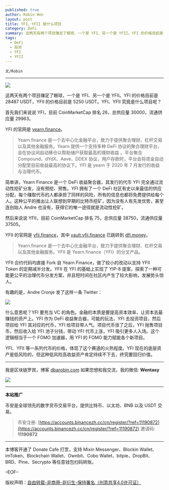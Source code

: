 ```yaml
---
published: true
author: Robin Wen
layout: post
title: YFI、YFII 是什么项目
category: DeFi
summary: 这两天有两个项目赚足了眼球，一个是 YFI、另一个是 YFII。YFI 的价格目前是 28487 USDT，YFII 的价格目前是 5250 USDT。YFI、YFII 究竟是什么项目呢？金融的本质是要提高资本效率，让资本去最赚钱的资产上。YFI、YFII 等一系列代币的价格，体现了这个赛道的火热程度。YFI 现在的底层资产是低风险的，但这种低风险高收益资产肯定持续不下去，终究要回归价值。
tags:
  - DeFi
  - 投资
  - YFI
  - YFII
---
```


`文/Robin`

***

![](https://cdn.dbarobin.com/f3nvra2.png)

这两天有两个项目赚足了眼球，一个是 YFI、另一个是 YFII。YFI 的价格目前是 28487 USDT，YFII 的价格目前是 5250 USDT。YFI、YFII 究竟是什么项目呢？

首先我们来说说 YFI，目前 CoinMarketCap 排名 26，总供应量 30000，流通供应量 29963。

YFI 的官网是 [yearn.finance](https://yearn.finance)。

> Yearn.finance 是一个去中心化金融平台，致力于提供聚合理财、杠杆交易以及其他金融服务。Yearn 提供一个支持多种 DeFi 协议的聚合理财平台，会在协议间自动移仓以帮助储户获取最高的理财收益 。平台聚合 Compound、dYdX、Aave、DDEX 协议，用户存款时，平台会将资金自动分配至目前收益最高的协议下。YFI 是 yearn 于 2020 年 7 月发行的收益与治理代币。

简单讲，Yearn Finance 是一个 DeFi 收益聚合器，其发行的代币 YFI 完全通过流动性挖矿分发，没有预挖、预售。YFI 拥有了一个 DeFi 社区有史以来最佳的供应分配，每个赚取代币的人都承担了同样的风险，所有的信息也都将免费提供给每个人。这种公平的推出让人联想到早期的比特币挖矿，因为没有人有先发优势，甚至连创始人 Andre 也没有，获得它的唯一途径就是流动性挖矿。

然后来说说 YFII，目前 CoinMarketCap 排名 75，总供应量 38750，流通供应量 37505。

YFII 的官网是 [yfii.finance](https://yfii.finance)，其中 [vault.yfii.finance](https://vault.yfii.finance/) 已跳转到 [dfi.money](https://dfi.money)。

> Yearn.finance 是一个去中心化金融平台，致力于提供聚合理财、杠杆交易以及其他金融服务。YFII 是 Yearn.finance（YFI）的分叉产品。

YFII 合约代码均直接 Fork 自 Yearn Finance，做了较小的改动以支持 YFII Token 的定期减半分发。YFII 在 YFI 的基础上实现了 YIP-8 提案，探索了一种可能更公平的治理代币分发方案，并且短时间在社区内产生了较大影响，发展势头惊人。

有趣的是，Andre Cronje 发了这样一条 Twitter：

![](https://cdn.dbarobin.com/imz02kc.png)

什么意思呢？YFI 要充当 VC 的角色。金融的本质是要提高资本效率，让资本去最赚钱的资产上。YFI 作为 DeFi 收益聚合器，可能的玩法，YFI 去投资项目，然后项目给 YFI 其对应的代币，YFI 给项目带人气。项目代币涨了之后，YFI 抛售项目币，然后收入给 YFI 池子分钱，带动 YFI 代币上涨，YFI 吸引更多人入场。这个逻辑相当于一个 FOMO 加速器，用 YFI 的 FOMO 能力赋能各个新项目。

YFI、YFII 等一系列代币的价格，体现了这个赛道的火热程度。YFI 现在的底层资产是低风险的，但这种低风险高收益资产肯定持续不下去，终究要回归价值。

***

我是区块链罗宾，博客 [dbarobin.com](https://dbarobin.com/)
如果您想和我交流，我的微信: **Wentasy**

![](https://cdn.dbarobin.com/v4yywe2.png)

***

**本站推广**

币安是全球领先的数字货币交易平台，提供比特币、以太坊、BNB 以及 USDT 交易。

> 币安注册: [https://accounts.binancezh.cc/cn/register/?ref=11190872](https://accounts.binancezh.cc/cn/register/?ref=11190872)
> 邀请码: **11190872**

***

本博客开通了 Donate Cafe 打赏，支持 Mixin Messenger、Blockin Wallet、imToken、Blockchain Wallet、Ownbit、Cobo Wallet、bitpie、DropBit、BRD、Pine、Secrypto 等任意钱包扫码转账。

<center>
    <div class="--donate-button"
         data-button-id="f8b9df0d-af9a-460d-8258-d3f435445075"
    ></div>
</center>

–EOF–

版权声明：[自由转载-非商用-非衍生-保持署名（创意共享4.0许可证）](http://creativecommons.org/licenses/by-nc-nd/4.0/deed.zh)